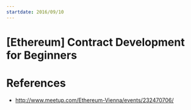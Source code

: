 ```yaml
---
startdate: 2016/09/10
---
```

# [Ethereum] Contract Development for Beginners

# References
* http://www.meetup.com/Ethereum-Vienna/events/232470706/
